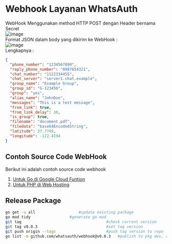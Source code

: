 # Webhook Layanan WhatsAuth
WebHook Menggunakan method HTTP POST dengan Header bernama Secret  
![image](https://github.com/whatsauth/webhook/assets/11188109/7734295e-89bb-4b05-ab05-d2ee0bdb6019)  
Format JSON dalam body yang dikirim ke WebHook :  
![image](https://github.com/whatsauth/webhook/assets/11188109/c6454969-0700-4a33-a3b1-8d97e7ef0b8c)  
Lengkapnya :
```json
{
  "phone_number": "1234567890",
  "reply_phone_number": "0987654321",
  "chat_number": "1122334455",
  "chat_server": "server1.chat.example",
  "group_name": "Example Group",
  "group_id": "G-123456",
  "group": "yes",
  "alias_name": "JohnDoe",
  "messages": "This is a test message",
  "from_link": true,
  "from_link_delay": 30,
  "is_group": true,
  "filename": "document.pdf",
  "filedata": "base64EncodedString",
  "latitude": 37.7749,
  "longitude": -122.4194
}
```

## Contoh Source Code WebHook
Berikut ini adalah contoh source code webhook
1. [Untuk Go di Google Cloud Funtion](./gcf)
2. [Untuk PHP di Web Hosting](./hosting)

## Release Package
```sh
go get -u all					#update existing package
go mod tidy					#generate go mod
git tag                                 	#check current version
git tag v0.0.3                          	#set tag version
git push origin --tags                  	#push tag version to repo
go list -m github.com/whatsauth/webhook@v0.0.3   #publish to pkg dev, replace ORG/URL with your repo URL
```
